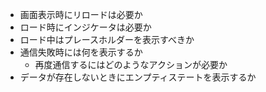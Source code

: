 - 画面表示時にリロードは必要か
- ロード時にインジケータは必要か
- ロード中はプレースホルダーを表示すべきか
- 通信失敗時には何を表示するか
    - 再度通信するにはどのようなアクションが必要か
- データが存在しないときにエンプティステートを表示するか
